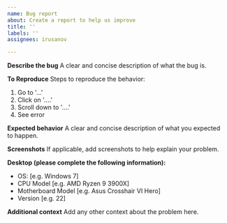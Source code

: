 ```yaml
---
name: Bug report
about: Create a report to help us improve
title: ''
labels: ''
assignees: irusanov

---
```


**Describe the bug**
A clear and concise description of what the bug is.

**To Reproduce**
Steps to reproduce the behavior:
1. Go to '...'
2. Click on '....'
3. Scroll down to '....'
4. See error

**Expected behavior**
A clear and concise description of what you expected to happen.

**Screenshots**
If applicable, add screenshots to help explain your problem.

**Desktop (please complete the following information):**
 - OS: [e.g. Windows 7]
 - CPU Model [e.g. AMD Ryzen 9 3900X]
- Motherboard Model [e.g. Asus Crosshair VI Hero]
 - Version [e.g. 22]

**Additional context**
Add any other context about the problem here.
